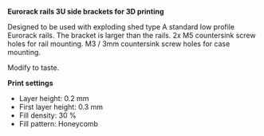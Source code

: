 **Eurorack rails 3U side brackets for 3D printing**

Designed to be used with exploding shed type A standard low profile Eurorack rails. The bracket is larger than the rails.
2x M5 countersink screw holes for rail mounting. M3 / 3mm countersink screw holes for case mounting. 

Modify to taste. 


**Print settings**

- Layer height: 0.2 mm
- First layer height: 0.3 mm
- Fill density: 30 %
- Fill pattern: Honeycomb
